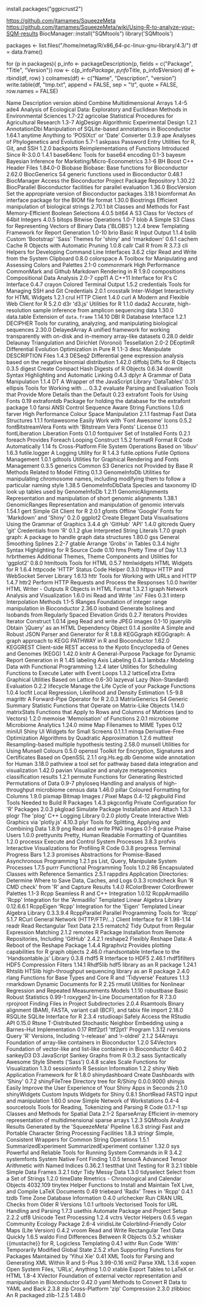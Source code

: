install.packages("ggpicrust2")



https://github.com/jtamames/SqueezeMeta
https://github.com/jtamames/SqueezeMeta/wiki/Using-R-to-analyze-your-SQM-results
BiocManager::install("SQMtools")
library('SQMtools')



packages <- list.files("/home/metag/R/x86_64-pc-linux-gnu-library/4.3/")
df = data.frame()

for (p in packages){
    p_info <- packageDescription(p, fields = c("Package", "Title", "Version"))
    row <- c(p_info$Package, p_info$Title, p_info$Version) 
    df <- rbind(df, row)
}
colnames(df) <- c("Name", "Description", "version")
write.table(df, "tmp.txt", append = FALSE, sep = "\t", quote = FALSE, row.names = FALSE)

Name	Description	version
abind	Combine Multidimensional Arrays	1.4-5
ade4	Analysis of Ecological Data: Exploratory and Euclidean Methods
in Environmental Sciences	1.7-22
agricolae	Statistical Procedures for Agricultural Research	1.3-7
AlgDesign	Algorithmic Experimental Design	1.2.1
AnnotationDbi	Manipulation of SQLite-based annotations in Bioconductor	1.64.1
anytime	Anything to 'POSIXct' or 'Date' Converter	0.3.9
ape	Analyses of Phylogenetics and Evolution	5.7-1
askpass	Password Entry Utilities for R, Git, and SSH	1.2.0
backports	Reimplementations of Functions Introduced Since R-3.0.0	1.4.1
base64enc	Tools for base64 encoding	0.1-3
bayesm	Bayesian Inference for Marketing/Micro-Econometrics	3.1-6
BH	Boost C++ Header Files	1.84.0-0
Biobase	Biobase: Base functions for Bioconductor	2.62.0
BiocGenerics	S4 generic functions used in Bioconductor	0.48.1
BiocManager	Access the Bioconductor Project Package Repository	1.30.22
BiocParallel	Bioconductor facilities for parallel evaluation	1.36.0
BiocVersion	Set the appropriate version of Bioconductor packages	3.18.1
biomformat	An interface package for the BIOM file format	1.30.0
Biostrings	Efficient manipulation of biological strings	2.70.1
bit	Classes and Methods for Fast Memory-Efficient Boolean Selections	4.0.5
bit64	A S3 Class for Vectors of 64bit Integers	4.0.5
bitops	Bitwise Operations	1.0-7
blob	A Simple S3 Class for Representing Vectors of Binary Data
('BLOBS')	1.2.4
brew	Templating Framework for Report Generation	1.0-10
brio	Basic R Input Output	1.1.4
bslib	Custom 'Bootstrap' 'Sass' Themes for 'shiny' and 'rmarkdown'	0.6.1
cachem	Cache R Objects with Automatic Pruning	1.0.8
callr	Call R from R	3.7.3
cli	Helpers for Developing Command Line Interfaces	3.6.2
clipr	Read and Write from the System Clipboard	0.8.0
colorspace	A Toolbox for Manipulating and Assessing Colors and Palettes	2.1-0
commonmark	High Performance CommonMark and Github Markdown Rendering in R	1.9.0
compositions	Compositional Data Analysis	2.0-7
cpp11	A C++11 Interface for R's C Interface	0.4.7
crayon	Colored Terminal Output	1.5.2
credentials	Tools for Managing SSH and Git Credentials	2.0.1
crosstalk	Inter-Widget Interactivity for HTML Widgets	1.2.1
crul	HTTP Client	1.4.0
curl	A Modern and Flexible Web Client for R	5.2.0
d3r	'd3.js' Utilities for R	1.1.0
dada2	Accurate, high-resolution sample inference from amplicon
sequencing data	1.30.0
data.table	Extension of `data.frame`	1.14.10
DBI	R Database Interface	1.2.1
DECIPHER	Tools for curating, analyzing, and manipulating biological
sequences	2.30.0
DelayedArray	A unified framework for working transparently with on-disk and
in-memory array-like datasets	0.28.0
deldir	Delaunay Triangulation and Dirichlet (Voronoi) Tessellation	2.0-2
DEoptimR	Differential Evolution Optimization in Pure R	1.1-3
desc	Manipulate DESCRIPTION Files	1.4.3
DESeq2	Differential gene expression analysis based on the negative
binomial distribution	1.42.0
diffobj	Diffs for R Objects	0.3.5
digest	Create Compact Hash Digests of R Objects	0.6.34
downlit	Syntax Highlighting and Automatic Linking	0.4.3
dplyr	A Grammar of Data Manipulation	1.1.4
DT	A Wrapper of the JavaScript Library 'DataTables'	0.31
ellipsis	Tools for Working with ...	0.3.2
evaluate	Parsing and Evaluation Tools that Provide More Details than the
Default	0.23
extrafont	Tools for Using Fonts	0.19
extrafontdb	Package for holding the database for the extrafont package	1.0
fansi	ANSI Control Sequence Aware String Functions	1.0.6
farver	High Performance Colour Space Manipulation	2.1.1
fastmap	Fast Data Structures	1.1.1
fontawesome	Easily Work with 'Font Awesome' Icons	0.5.2
fontBitstreamVera	Fonts with 'Bitstream Vera Fonts' License	0.1.1
fontLiberation	Liberation Fonts	0.1.0
fontquiver	Set of Installed Fonts	0.2.1
foreach	Provides Foreach Looping Construct	1.5.2
formatR	Format R Code Automatically	1.14
fs	Cross-Platform File System Operations Based on 'libuv'	1.6.3
futile.logger	A Logging Utility for R	1.4.3
futile.options	Futile Options Management	1.0.1
gdtools	Utilities for Graphical Rendering and Fonts Management	0.3.5
generics	Common S3 Generics not Provided by Base R Methods Related to
Model Fitting	0.1.3
GenomeInfoDb	Utilities for manipulating chromosome names, including modifying
them to follow a particular naming style	1.38.5
GenomeInfoDbData	Species and taxonomy ID look up tables used by GenomeInfoDb	1.2.11
GenomicAlignments	Representation and manipulation of short genomic alignments	1.38.1
GenomicRanges	Representation and manipulation of genomic intervals	1.54.1
gert	Simple Git Client for R	2.0.1
gfonts	Offline 'Google' Fonts for 'Markdown' and 'Shiny'	0.2.0
ggplot2	Create Elegant Data Visualisations Using the Grammar of Graphics	3.4.4
gh	'GitHub' 'API'	1.4.0
gitcreds	Query 'git' Credentials from 'R'	0.1.2
glue	Interpreted String Literals	1.7.0
graph	graph: A package to handle graph data structures	1.80.0
gss	General Smoothing Splines	2.2-7
gtable	Arrange 'Grobs' in Tables	0.3.4
highr	Syntax Highlighting for R Source Code	0.10
hms	Pretty Time of Day	1.1.3
hrbrthemes	Additional Themes, Theme Components and Utilities for 'ggplot2'	0.8.0
htmltools	Tools for HTML	0.5.7
htmlwidgets	HTML Widgets for R	1.6.4
httpcode	'HTTP' Status Code Helper	0.3.0
httpuv	HTTP and WebSocket Server Library	1.6.13
httr	Tools for Working with URLs and HTTP	1.4.7
httr2	Perform HTTP Requests and Process the Responses	1.0.0
hwriter	HTML Writer - Outputs R Objects in HTML Format	1.3.2.1
igraph	Network Analysis and Visualization	1.6.0
ini	Read and Write '.ini' Files	0.3.1
interp	Interpolation Methods	1.1-5
IRanges	Foundation of integer range manipulation in Bioconductor	2.36.0
isoband	Generate Isolines and Isobands from Regularly Spaced Elevation
Grids	0.2.7
iterators	Provides Iterator Construct	1.0.14
jpeg	Read and write JPEG images	0.1-10
jquerylib	Obtain 'jQuery' as an HTML Dependency Object	0.1.4
jsonlite	A Simple and Robust JSON Parser and Generator for R	1.8.8
KEGGgraph	KEGGgraph: A graph approach to KEGG PATHWAY in R and
Bioconductor	1.62.0
KEGGREST	Client-side REST access to the Kyoto Encyclopedia of Genes and
Genomes (KEGG)	1.42.0
knitr	A General-Purpose Package for Dynamic Report Generation in R	1.45
labeling	Axis Labeling	0.4.3
lambda.r	Modeling Data with Functional Programming	1.2.4
later	Utilities for Scheduling Functions to Execute Later with Event
Loops	1.3.2
latticeExtra	Extra Graphical Utilities Based on Lattice	0.6-30
lazyeval	Lazy (Non-Standard) Evaluation	0.2.2
lifecycle	Manage the Life Cycle of your Package Functions	1.0.4
locfit	Local Regression, Likelihood and Density Estimation	1.5-9.8
magrittr	A Forward-Pipe Operator for R	2.0.3
MatrixGenerics	S4 Generic Summary Statistic Functions that Operate on
Matrix-Like Objects	1.14.0
matrixStats	Functions that Apply to Rows and Columns of Matrices (and to
Vectors)	1.2.0
memoise	'Memoisation' of Functions	2.0.1
microbiome	Microbiome Analytics	1.24.0
mime	Map Filenames to MIME Types	0.12
miniUI	Shiny UI Widgets for Small Screens	0.1.1.1
minqa	Derivative-Free Optimization Algorithms by Quadratic
Approximation	1.2.6
multtest	Resampling-based multiple hypothesis testing	2.58.0
munsell	Utilities for Using Munsell Colours	0.5.0
openssl	Toolkit for Encryption, Signatures and Certificates Based on
OpenSSL	2.1.1
org.Hs.eg.db	Genome wide annotation for Human	3.18.0
pathview	a tool set for pathway based data integration and visualization	1.42.0
pavian	Visualize and analyze metagenomics classification results	1.2.1
permute	Functions for Generating Restricted Permutations of Data	0.9-7
phyloseq	Handling and analysis of high-throughput microbiome census data	1.46.0
pillar	Coloured Formatting for Columns	1.9.0
pixmap	Bitmap Images / Pixel Maps	0.4-12
pkgbuild	Find Tools Needed to Build R Packages	1.4.3
pkgconfig	Private Configuration for 'R' Packages	2.0.3
pkgload	Simulate Package Installation and Attach	1.3.3
plogr	The 'plog' C++ Logging Library	0.2.0
plotly	Create Interactive Web Graphics via 'plotly.js'	4.10.3
plyr	Tools for Splitting, Applying and Combining Data	1.8.9
png	Read and write PNG images	0.1-8
praise	Praise Users	1.0.0
prettyunits	Pretty, Human Readable Formatting of Quantities	1.2.0
processx	Execute and Control System Processes	3.8.3
profvis	Interactive Visualizations for Profiling R Code	0.3.8
progress	Terminal Progress Bars	1.2.3
promises	Abstractions for Promise-Based Asynchronous Programming	1.2.1
ps	List, Query, Manipulate System Processes	1.7.5
purrr	Functional Programming Tools	1.0.2
R6	Encapsulated Classes with Reference Semantics	2.5.1
rappdirs	Application Directories: Determine Where to Save Data, Caches,
and Logs	0.3.3
rcmdcheck	Run 'R CMD check' from 'R' and Capture Results	1.4.0
RColorBrewer	ColorBrewer Palettes	1.1-3
Rcpp	Seamless R and C++ Integration	1.0.12
RcppArmadillo	'Rcpp' Integration for the 'Armadillo' Templated Linear Algebra
Library	0.12.6.6.1
RcppEigen	'Rcpp' Integration for the 'Eigen' Templated Linear Algebra
Library	0.3.3.9.4
RcppParallel	Parallel Programming Tools for 'Rcpp'	5.1.7
RCurl	General Network (HTTP/FTP/...) Client Interface for R	1.98-1.14
readr	Read Rectangular Text Data	2.1.5
rematch2	Tidy Output from Regular Expression Matching	2.1.2
remotes	R Package Installation from Remote Repositories, Including
'GitHub'	2.4.2.1
reshape2	Flexibly Reshape Data: A Reboot of the Reshape Package	1.4.4
Rgraphviz	Provides plotting capabilities for R graph objects	2.46.0
rhandsontable	Interface to the 'Handsontable.js' Library	0.3.8
rhdf5	R Interface to HDF5	2.46.1
rhdf5filters	HDF5 Compression Filters	1.14.1
Rhdf5lib	hdf5 library as an R package	1.24.1
Rhtslib	HTSlib high-throughput sequencing library as an R package	2.4.0
rlang	Functions for Base Types and Core R and 'Tidyverse' Features	1.1.3
rmarkdown	Dynamic Documents for R	2.25
rmutil	Utilities for Nonlinear Regression and Repeated Measurements
Models	1.1.10
robustbase	Basic Robust Statistics	0.99-1
roxygen2	In-Line Documentation for R	7.3.0
rprojroot	Finding Files in Project Subdirectories	2.0.4
Rsamtools	Binary alignment (BAM), FASTA, variant call (BCF), and tabix
file import	2.18.0
RSQLite	SQLite Interface for R	2.3.4
rstudioapi	Safely Access the RStudio API	0.15.0
Rtsne	T-Distributed Stochastic Neighbor Embedding using a Barnes-Hut
Implementation	0.17
Rttf2pt1	'ttf2pt1' Program	1.3.12
rversions	Query 'R' Versions, Including 'r-release' and 'r-oldrel'	2.1.2
S4Arrays	Foundation of array-like containers in Bioconductor	1.2.0
S4Vectors	Foundation of vector-like and list-like containers in
Bioconductor	0.40.2
sankeyD3	D3 JavaScript Sankey Graphs from R	0.3.2
sass	Syntactically Awesome Style Sheets ('Sass')	0.4.8
scales	Scale Functions for Visualization	1.3.0
sessioninfo	R Session Information	1.2.2
shiny	Web Application Framework for R	1.8.0
shinydashboard	Create Dashboards with 'Shiny'	0.7.2
shinyFileTree	Directory tree for R/Shiny	0.0.0.9000
shinyjs	Easily Improve the User Experience of Your Shiny Apps in Seconds	2.1.0
shinyWidgets	Custom Inputs Widgets for Shiny	0.8.1
ShortRead	FASTQ input and manipulation	1.60.0
snow	Simple Network of Workstations	0.4-4
sourcetools	Tools for Reading, Tokenizing and Parsing R Code	0.1.7-1
sp	Classes and Methods for Spatial Data	2.1-2
SparseArray	Efficient in-memory representation of multidimensional sparse
arrays	1.2.3
SQMtools	Analyze Results Generated by the 'SqueezeMeta' Pipeline	1.6.3
stringi	Fast and Portable Character String Processing Facilities	1.8.3
stringr	Simple, Consistent Wrappers for Common String Operations	1.5.1
SummarizedExperiment	SummarizedExperiment container	1.32.0
sys	Powerful and Reliable Tools for Running System Commands in R	3.4.2
systemfonts	System Native Font Finding	1.0.5
tensorA	Advanced Tensor Arithmetic with Named Indices	0.36.2.1
testthat	Unit Testing for R	3.2.1
tibble	Simple Data Frames	3.2.1
tidyr	Tidy Messy Data	1.3.0
tidyselect	Select from a Set of Strings	1.2.0
timeDate	Rmetrics - Chronological and Calendar Objects	4032.109
tinytex	Helper Functions to Install and Maintain TeX Live, and Compile
LaTeX Documents	0.49
triebeard	'Radix' Trees in 'Rcpp'	0.4.1
tzdb	Time Zone Database Information	0.4.0
urlchecker	Run CRAN URL Checks from Older R Versions	1.0.1
urltools	Vectorised Tools for URL Handling and Parsing	1.7.3
usethis	Automate Package and Project Setup	2.2.2
utf8	Unicode Text Processing	1.2.4
vctrs	Vector Helpers	0.6.5
vegan	Community Ecology Package	2.6-4
viridisLite	Colorblind-Friendly Color Maps (Lite Version)	0.4.2
vroom	Read and Write Rectangular Text Data Quickly	1.6.5
waldo	Find Differences Between R Objects	0.5.2
whisker	{{mustache}} for R, Logicless Templating	0.4.1
withr	Run Code 'With' Temporarily Modified Global State	2.5.2
xfun	Supporting Functions for Packages Maintained by 'Yihui Xie'	0.41
XML	Tools for Parsing and Generating XML Within R and S-Plus	3.99-0.16
xml2	Parse XML	1.3.6
xopen	Open System Files, 'URLs', Anything	1.0.0
xtable	Export Tables to LaTeX or HTML	1.8-4
XVector	Foundation of external vector representation and manipulation in
Bioconductor	0.42.0
yaml	Methods to Convert R Data to YAML and Back	2.3.8
zip	Cross-Platform 'zip' Compression	2.3.0
zlibbioc	An R packaged zlib-1.2.5	1.48.0



